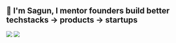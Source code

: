 ## 👋 I'm Sagun, I mentor founders build better techstacks -> products -> startups



![](https://komarev.com/ghpvc/?username=sagungargs15)
![](https://hit.yhype.me/github/profile?user_id=75983174)
